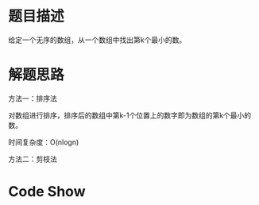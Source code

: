 # 题目描述

给定一个无序的数组，从一个数组中找出第k个最小的数。

# 解题思路

方法一：排序法

对数组进行排序，排序后的数组中第k-1个位置上的数字即为数组的第k个最小的数。

时间复杂度：O(nlogn)

方法二：剪枝法



# Code Show